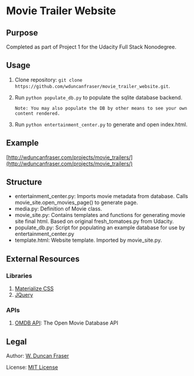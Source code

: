 # Movie Trailer Website

## Purpose
Completed as part of Project 1 for the Udacity Full Stack Nonodegree.

## Usage
1.  Clone repository: ```git clone https://github.com/wduncanfraser/movie_trailer_website.git```.
1.  Run ```python populate_db.py``` to populate the sqlite database backend.
    
    ```Note: You may also populate the DB by other means to see your own content rendered.```
1.  Run ```python entertainment_center.py``` to generate and open index.html.

## Example
[http://wduncanfraser.com/projects/movie_trailers/](http://wduncanfraser.com/projects/movie_trailers/)

## Structure
+   entertainment_center.py: Imports movie metadata from database. Calls movie_site.open_movies_page() to generate page.
+   media.py: Definition of Movie class.
+   movie_site.py: Contains templates and functions for generating movie site final html. Based on original fresh_tomatoes.py from Udacity.
+   populate_db.py: Script for populating an example database for use by entertainment_center.py
+   template.html: Website template. Imported by movie_site.py.

## External Resources
### Libraries
1.  [Materialize CSS](http://materializecss.com/)
1.  [JQuery](https://jquery.com/)

### APIs
1.  [OMDB API](http://www.omdbapi.com/): The Open Movie Database API

## Legal
Author: [W. Duncan Fraser](duncan@wduncanfraser.com)

License: [MIT License](LICENSE)